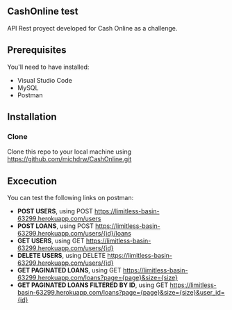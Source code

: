 ## CashOnline test
API Rest proyect developed for Cash Online as a challenge.

## Prerequisites
You'll need to have installed:
* Visual Studio Code
* MySQL
* Postman

## Installation
### Clone
Clone this repo to your local machine using https://github.com/michdrw/CashOnline.git

## Excecution
You can test the following links on postman:
* **POST USERS**, using POST https://limitless-basin-63299.herokuapp.com/users
* **POST LOANS**, using POST https://limitless-basin-63299.herokuapp.com/users/{id}/loans
* **GET USERS**, using GET https://limitless-basin-63299.herokuapp.com/users/{id}
* **DELETE USERS**, using DELETE https://limitless-basin-63299.herokuapp.com/users/{id}
* **GET PAGINATED LOANS**, using GET https://limitless-basin-63299.herokuapp.com/loans?page={page}&size={size}
* **GET PAGINATED LOANS FILTERED BY ID**, using GET https://limitless-basin-63299.herokuapp.com/loans?page={page}&size={size}&user_id={id}








